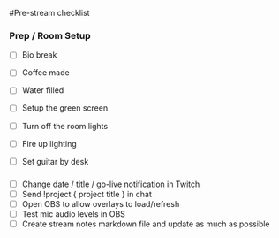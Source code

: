 #Pre-stream checklist

### Prep / Room Setup

- [ ] Bio break
- [ ] Coffee made
- [ ] Water filled
- [ ] Setup the green screen
- [ ] Turn off the room lights
- [ ] Fire up lighting
- [ ] Set guitar by desk


###

- [ ] Change date / title / go-live notification in Twitch
- [ ] Send !project { project title } in chat
- [ ] Open OBS to allow overlays to load/refresh
- [ ] Test mic audio levels in OBS
- [ ] Create stream notes markdown file and update as much as possible
